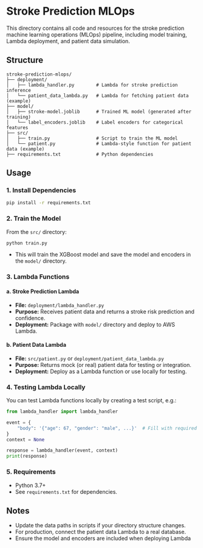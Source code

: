 # Stroke Prediction MLOps

This directory contains all code and resources for the stroke prediction machine learning operations (MLOps) pipeline, including model training, Lambda deployment, and patient data simulation.

## Structure

```
stroke-prediction-mlops/
├── deployment/
│   ├── lambda_handler.py        # Lambda for stroke prediction inference
│   └── patient_data_lambda.py   # Lambda for fetching patient data (example)
├── model/
│   ├── stroke-model.joblib      # Trained ML model (generated after training)
│   └── label_encoders.joblib    # Label encoders for categorical features
├── src/
│   ├── train.py                 # Script to train the ML model
│   └── patient.py               # Lambda-style function for patient data (example)
├── requirements.txt             # Python dependencies
```

## Usage

### 1. Install Dependencies

```bash
pip install -r requirements.txt
```

### 2. Train the Model

From the `src/` directory:

```bash
python train.py
```

- This will train the XGBoost model and save the model and encoders in the `model/` directory.

### 3. Lambda Functions

#### a. Stroke Prediction Lambda

- **File:** `deployment/lambda_handler.py`
- **Purpose:** Receives patient data and returns a stroke risk prediction and confidence.
- **Deployment:** Package with `model/` directory and deploy to AWS Lambda.

#### b. Patient Data Lambda

- **File:** `src/patient.py` or `deployment/patient_data_lambda.py`
- **Purpose:** Returns mock (or real) patient data for testing or integration.
- **Deployment:** Deploy as a Lambda function or use locally for testing.

### 4. Testing Lambda Locally

You can test Lambda functions locally by creating a test script, e.g.:

```python
from lambda_handler import lambda_handler

event = {
    "body": '{"age": 67, "gender": "male", ...}'  # Fill with required fields
}
context = None

response = lambda_handler(event, context)
print(response)
```

### 5. Requirements

- Python 3.7+
- See `requirements.txt` for dependencies.

## Notes

- Update the data paths in scripts if your directory structure changes.
- For production, connect the patient data Lambda to a real database.
- Ensure the model and encoders are included when deploying Lambda